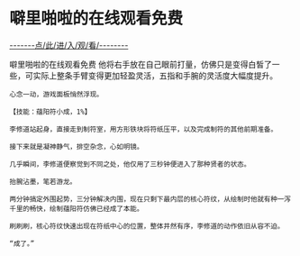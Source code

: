 # 噼里啪啦的在线观看免费

<a href="https://8h9e.vip/">-------点/此/进/入/观/看/--------</a>

噼里啪啦的在线观看免费
 他将右手放在自己眼前打量，仿佛只是变得白皙了一些，可实际上整条手臂变得更加轻盈灵活，五指和手腕的灵活度大幅度提升。

    心念一动，游戏面板悄然浮现。

    【技能：蕴阳符小成，1%】

    李修道站起身，直接走到制符室，用方形铁块将符纸压平，以及完成制符的其他前期准备。

    接下来就是凝神静气，排空杂念，心如明镜。

    几乎瞬间，李修道便察觉到不同之处，他仅用了三秒钟便进入了那种贤者的状态。

    抬腕沾墨，笔若游龙。

    两分钟搞定外围起势，三分钟解决内围，现在只剩下最内层的核心符纹，从绘制时他就有种一泻千里的畅快，绘制蕴阳符仿佛已经成了本能。

    刷刷刷，核心符纹快速出现在符纸中心的位置，整体井然有序，李修道的动作依旧从容不迫。

    “成了。”
